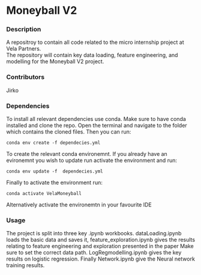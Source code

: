 # Moneyball V2
### Description
A repositroy to contain all code related to the micro internship project at Vela Partners.<br> The repository will contain key data loading, feature engineering, and modelling for the Moneyball V2 project.
### Contributors
Jirko
### Dependencies
To install all relevant dependencies use conda. Make sure to have conda installed and clone the repo. Open the terminal and navigate to the folder which contains the cloned files.
Then you can run: <br>

    conda env create -f dependecies.yml

To create the relevant conda environemnt. If you already have an evironemnt you wish to update run activate the environment and run: 

    conda env update -f  dependecies.yml

Finally to activate the environment run:

    conda activate VelaMoneyball

Alternatively activate the environemtn in your favourite IDE
### Usage
The project is split into three key .ipynb workbooks. dataLoading.ipynb loads the basic data and saves it, feature_exploration.ipynb gives the results relating to feature engineering and exploration presented in the paper Make sure to set the correct data path. LogRegmodelling.ipynb gives the key results on logistic regression. Finally Network.ipynb give the Neural network training results.
